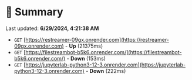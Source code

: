 # 📖 Summary
Last updated: **6/29/2024, 4:21:38 AM**

- `GET` [https://restreamer-09gx.onrender.com](https://restreamer-09gx.onrender.com) - **Up** (21375ms)
- `GET` [https://filestreambot-b5k6.onrender.com/](https://filestreambot-b5k6.onrender.com/) - **Down** (153ms)
- `GET` [https://jupyterlab-python3-12-3.onrender.com](https://jupyterlab-python3-12-3.onrender.com) - **Down** (222ms)
